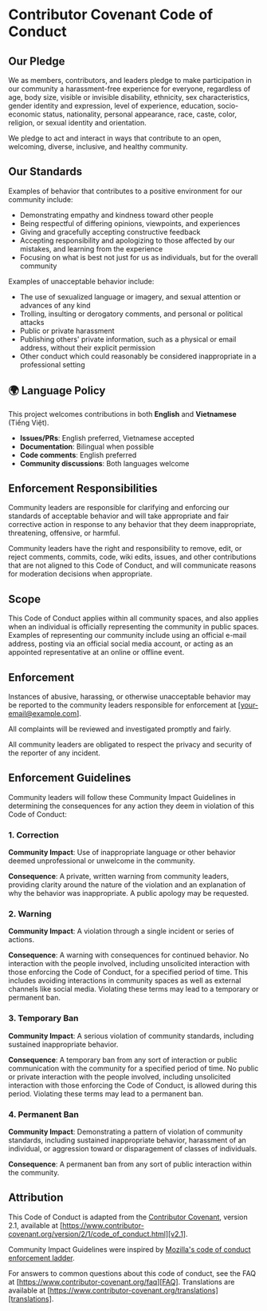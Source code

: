 # Contributor Covenant Code of Conduct

## Our Pledge

We as members, contributors, and leaders pledge to make participation in our
community a harassment-free experience for everyone, regardless of age, body
size, visible or invisible disability, ethnicity, sex characteristics, gender
identity and expression, level of experience, education, socio-economic status,
nationality, personal appearance, race, caste, color, religion, or sexual
identity and orientation.

We pledge to act and interact in ways that contribute to an open, welcoming,
diverse, inclusive, and healthy community.

## Our Standards

Examples of behavior that contributes to a positive environment for our
community include:

* Demonstrating empathy and kindness toward other people
* Being respectful of differing opinions, viewpoints, and experiences
* Giving and gracefully accepting constructive feedback
* Accepting responsibility and apologizing to those affected by our mistakes,
  and learning from the experience
* Focusing on what is best not just for us as individuals, but for the overall
  community

Examples of unacceptable behavior include:

* The use of sexualized language or imagery, and sexual attention or advances of
  any kind
* Trolling, insulting or derogatory comments, and personal or political attacks
* Public or private harassment
* Publishing others' private information, such as a physical or email address,
  without their explicit permission
* Other conduct which could reasonably be considered inappropriate in a
  professional setting

## 🌍 Language Policy

This project welcomes contributions in both **English** and **Vietnamese** (Tiếng Việt).

- **Issues/PRs**: English preferred, Vietnamese accepted
- **Documentation**: Bilingual when possible
- **Code comments**: English preferred
- **Community discussions**: Both languages welcome

## Enforcement Responsibilities

Community leaders are responsible for clarifying and enforcing our standards of
acceptable behavior and will take appropriate and fair corrective action in
response to any behavior that they deem inappropriate, threatening, offensive,
or harmful.

Community leaders have the right and responsibility to remove, edit, or reject
comments, commits, code, wiki edits, issues, and other contributions that are
not aligned to this Code of Conduct, and will communicate reasons for moderation
decisions when appropriate.

## Scope

This Code of Conduct applies within all community spaces, and also applies when
an individual is officially representing the community in public spaces.
Examples of representing our community include using an official e-mail address,
posting via an official social media account, or acting as an appointed
representative at an online or offline event.

## Enforcement

Instances of abusive, harassing, or otherwise unacceptable behavior may be
reported to the community leaders responsible for enforcement at
[your-email@example.com].

All complaints will be reviewed and investigated promptly and fairly.

All community leaders are obligated to respect the privacy and security of the
reporter of any incident.

## Enforcement Guidelines

Community leaders will follow these Community Impact Guidelines in determining
the consequences for any action they deem in violation of this Code of Conduct:

### 1. Correction

**Community Impact**: Use of inappropriate language or other behavior deemed
unprofessional or unwelcome in the community.

**Consequence**: A private, written warning from community leaders, providing
clarity around the nature of the violation and an explanation of why the
behavior was inappropriate. A public apology may be requested.

### 2. Warning

**Community Impact**: A violation through a single incident or series of
actions.

**Consequence**: A warning with consequences for continued behavior. No
interaction with the people involved, including unsolicited interaction with
those enforcing the Code of Conduct, for a specified period of time. This
includes avoiding interactions in community spaces as well as external channels
like social media. Violating these terms may lead to a temporary or permanent
ban.

### 3. Temporary Ban

**Community Impact**: A serious violation of community standards, including
sustained inappropriate behavior.

**Consequence**: A temporary ban from any sort of interaction or public
communication with the community for a specified period of time. No public or
private interaction with the people involved, including unsolicited interaction
with those enforcing the Code of Conduct, is allowed during this period.
Violating these terms may lead to a permanent ban.

### 4. Permanent Ban

**Community Impact**: Demonstrating a pattern of violation of community
standards, including sustained inappropriate behavior, harassment of an
individual, or aggression toward or disparagement of classes of individuals.

**Consequence**: A permanent ban from any sort of public interaction within the
community.

## Attribution

This Code of Conduct is adapted from the [Contributor Covenant][homepage],
version 2.1, available at
[https://www.contributor-covenant.org/version/2/1/code_of_conduct.html][v2.1].

Community Impact Guidelines were inspired by
[Mozilla's code of conduct enforcement ladder][Mozilla CoC].

For answers to common questions about this code of conduct, see the FAQ at
[https://www.contributor-covenant.org/faq][FAQ]. Translations are available at
[https://www.contributor-covenant.org/translations][translations].

[homepage]: https://www.contributor-covenant.org
[v2.1]: https://www.contributor-covenant.org/version/2/1/code_of_conduct/
[Mozilla CoC]: https://github.com/mozilla/diversity
[FAQ]: https://www.contributor-covenant.org/faq
[translations]: https://www.contributor-covenant.org/translations